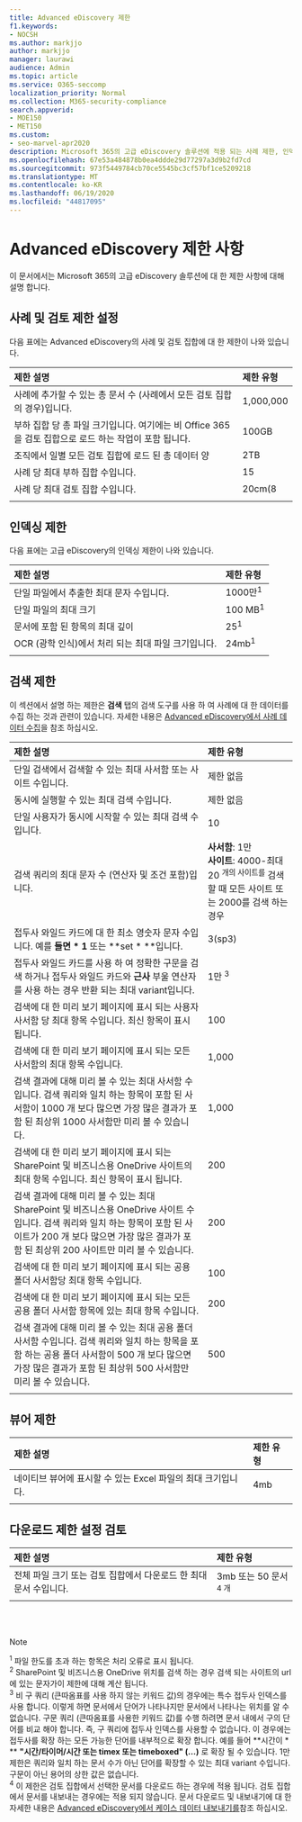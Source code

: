 ```yaml
---
title: Advanced eDiscovery 제한
f1.keywords:
- NOCSH
ms.author: markjjo
author: markjjo
manager: laurawi
audience: Admin
ms.topic: article
ms.service: O365-seccomp
localization_priority: Normal
ms.collection: M365-security-compliance
search.appverid:
- MOE150
- MET150
ms.custom:
- seo-marvel-apr2020
description: Microsoft 365의 고급 eDiscovery 솔루션에 적용 되는 사례 제한, 인덱싱 제한 및 검색 제한에 대해 알아봅니다.
ms.openlocfilehash: 67e53a484878b0ea4ddde29d77297a3d9b2fd7cd
ms.sourcegitcommit: 973f5449784cb70ce5545bc3cf57bf1ce5209218
ms.translationtype: MT
ms.contentlocale: ko-KR
ms.lasthandoff: 06/19/2020
ms.locfileid: "44817095"
---
```

# <a name="limits-in-advanced-ediscovery"></a>Advanced eDiscovery 제한 사항

이 문서에서는 Microsoft 365의 고급 eDiscovery 솔루션에 대 한 제한 사항에 대해 설명 합니다.

## <a name="case-and-review-set-limits"></a>사례 및 검토 제한 설정

다음 표에는 Advanced eDiscovery의 사례 및 검토 집합에 대 한 제한이 나와 있습니다.

|**제한 설명**|**제한 유형**|
|:-----|:-----|
|사례에 추가할 수 있는 총 문서 수 (사례에서 모든 검토 집합의 경우)입니다.  <br/> |1,000,000  <br/> |
|부하 집합 당 총 파일 크기입니다. 여기에는 비 Office 365을 검토 집합으로 로드 하는 작업이 포함 됩니다.  <br/> |100GB  <br/> |
|조직에서 일별 모든 검토 집합에 로드 된 총 데이터 양<br/> |2TB <br/> |
|사례 당 최대 부하 집합 수입니다.  <br/> |15  <br/> |
|사례 당 최대 검토 집합 수입니다.  <br/> |20cm(8 <br/> |
|||

## <a name="indexing-limits"></a>인덱싱 제한

다음 표에는 고급 eDiscovery의 인덱싱 제한이 나와 있습니다.

|**제한 설명**|**제한 유형**|
  |:-----|:-----|
  |단일 파일에서 추출한 최대 문자 수입니다.  <br/> |1000만<sup>1</sup> <br/> |
  |단일 파일의 최대 크기   <br/> |100 MB<sup>1</sup> <br/> |
  |문서에 포함 된 항목의 최대 깊이  <br/> |25<sup>1</sup> <br/> |
  |OCR (광학 인식)에서 처리 되는 최대 파일 크기입니다.  <br/> |24mb<sup>1</sup> <br/> |  
|||

## <a name="search-limits"></a>검색 제한

이 섹션에서 설명 하는 제한은 **검색** 탭의 검색 도구를 사용 하 여 사례에 대 한 데이터를 수집 하는 것과 관련이 있습니다. 자세한 내용은 [Advanced eDiscovery에서 사례 데이터 수집](collecting-data-for-ediscovery.md)을 참조 하십시오.

|**제한 설명**|**제한 유형**|
|:-----|:-----|
|단일 검색에서 검색할 수 있는 최대 사서함 또는 사이트 수입니다.  <br/> |제한 없음  <br/> |
|동시에 실행할 수 있는 최대 검색 수입니다.  <br/> |제한 없음  <br/> | 
|단일 사용자가 동시에 시작할 수 있는 최대 검색 수입니다.  <br/> |10    <br/> | 
|검색 쿼리의 최대 문자 수 (연산자 및 조건 포함)입니다.  <br/> |**사서함**: 1만<br/>**사이트**: 4000-최대 20 <sup>개의 사이트를</sup> 검색할 때 모든 사이트 또는 2000를 검색 하는 경우 <br/> |
|접두사 와일드 카드에 대 한 최소 영숫자 문자 수입니다. 예를 **들면 \* 1** 또는 **set \* **입니다. <br/> |3(sp3)  <br/> |  
|접두사 와일드 카드를 사용 하 여 정확한 구문을 검색 하거나 접두사 와일드 카드와 **근사** 부울 연산자를 사용 하는 경우 반환 되는 최대 variant입니다.  <br/> |1만 <sup>3</sup> <br/> |
|검색에 대 한 미리 보기 페이지에 표시 되는 사용자 사서함 당 최대 항목 수입니다. 최신 항목이 표시 됩니다.   <br/> |100  <br/> |
|검색에 대 한 미리 보기 페이지에 표시 되는 모든 사서함의 최대 항목 수입니다.  <br/> |1,000  <br/> |
|검색 결과에 대해 미리 볼 수 있는 최대 사서함 수입니다.  검색 쿼리와 일치 하는 항목이 포함 된 사서함이 1000 개 보다 많으면 가장 많은 결과가 포함 된 최상위 1000 사서함만 미리 볼 수 있습니다.<br/> |1,000  <br/> |
|검색에 대 한 미리 보기 페이지에 표시 되는 SharePoint 및 비즈니스용 OneDrive 사이트의 최대 항목 수입니다. 최신 항목이 표시 됩니다.  <br/> |200  <br/> |
|검색 결과에 대해 미리 볼 수 있는 최대 SharePoint 및 비즈니스용 OneDrive 사이트 수입니다. 검색 쿼리와 일치 하는 항목이 포함 된 사이트가 200 개 보다 많으면 가장 많은 결과가 포함 된 최상위 200 사이트만 미리 볼 수 있습니다.  <br/> |200  <br/> |
|검색에 대 한 미리 보기 페이지에 표시 되는 공용 폴더 사서함당 최대 항목 수입니다.  <br/> |100  <br/> |
|검색에 대 한 미리 보기 페이지에 표시 되는 모든 공용 폴더 사서함 항목에 있는 최대 항목 수입니다.  <br/> |200  <br/> |
|검색 결과에 대해 미리 볼 수 있는 최대 공용 폴더 사서함 수입니다. 검색 쿼리와 일치 하는 항목을 포함 하는 공용 폴더 사서함이 500 개 보다 많으면 가장 많은 결과가 포함 된 최상위 500 사서함만 미리 볼 수 있습니다.  <br/> |500  <br/> |
|||

## <a name="viewer-limits"></a>뷰어 제한

|**제한 설명**|**제한 유형**|
  |:-----|:-----|
  |네이티브 뷰어에 표시할 수 있는 Excel 파일의 최대 크기입니다.  <br/> |4mb  <br/> |
|||

## <a name="review-set-download-limits"></a>다운로드 제한 설정 검토

|**제한 설명**|**제한 유형**|
|:-----|:-----|
|전체 파일 크기 또는 검토 집합에서 다운로드 한 최대 문서 수입니다.  <br/> |3mb 또는 50 문서 <sup>4 개</sup>|
|||

<br/>
<br/>

> [!NOTE]
> <sup>1</sup> 파일 한도를 초과 하는 항목은 처리 오류로 표시 됩니다.<br/>
> <sup>2</sup> SharePoint 및 비즈니스용 OneDrive 위치를 검색 하는 경우 검색 되는 사이트의 url에 있는 문자가이 제한에 대해 계산 됩니다.<br/>
> <sup>3</sup> 비 구 쿼리 (큰따옴표를 사용 하지 않는 키워드 값)의 경우에는 특수 접두사 인덱스를 사용 합니다. 이렇게 하면 문서에서 단어가 나타나지만 문서에서 나타나는 위치를 알 수 없습니다. 구문 쿼리 (큰따옴표를 사용한 키워드 값)를 수행 하려면 문서 내에서 구의 단어를 비교 해야 합니다. 즉, 구 쿼리에 접두사 인덱스를 사용할 수 없습니다. 이 경우에는 접두사를 확장 하는 모든 가능한 단어를 내부적으로 확장 합니다. 예를 들어 **시간이 \* ** **"시간/타이머/시간 또는 timex 또는 timeboxed" (...)** 로 확장 될 수 있습니다. 1만 제한은 쿼리와 일치 하는 문서 수가 아닌 단어를 확장할 수 있는 최대 variant 수입니다. 구문이 아닌 용어의 상한 값은 없습니다.<br/>
> <sup>4</sup> 이 제한은 검토 집합에서 선택한 문서를 다운로드 하는 경우에 적용 됩니다. 검토 집합에서 문서를 내보내는 경우에는 적용 되지 않습니다. 문서 다운로드 및 내보내기에 대 한 자세한 내용은 [Advanced eDiscovery에서 케이스 데이터 내보내기를](exporting-data-ediscover20.md)참조 하십시오. <br/>

